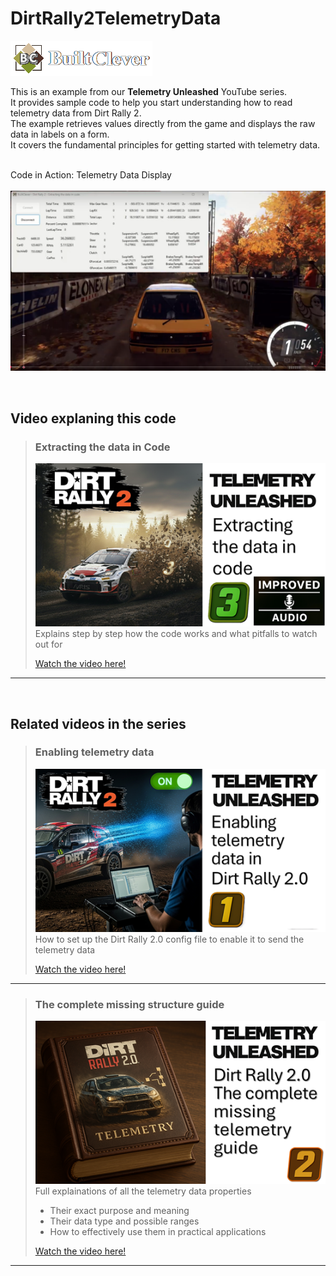 # DirtRally2TelemetryData  
[![BuiltClever logo](https://raw.githubusercontent.com/BuiltClever/SharedReadMeImages/main/images/BuiltCleverLogo3.png)](https://www.youtube.com/@builtClever) 

This is an example from our **Telemetry Unleashed** YouTube series.  
It provides sample code to help you start understanding how to read telemetry data from Dirt Rally 2.  
The example retrieves values directly from the game and displays the raw data in labels on a form. <br>
It covers the fundamental principles for getting started with telemetry data.  <br><br>

Code in Action: Telemetry Data Display<br><br>
![Screenshot](https://raw.githubusercontent.com/BuiltClever/SharedReadMeImages/main/images/ExtractingTheDataInCode_ScreenShot.webp)

<br>

Video explaning this code
---
> ### Extracting the data in Code
> [![video3](https://raw.githubusercontent.com/BuiltClever/SharedReadMeImages/main/images/Extracting%20the%20data%20in%20Code2.webp)](https://www.youtube.com/watch?v=uAieWaLAxfE)<br>
> Explains step by step how the code works and what pitfalls to watch out for
> 
> [Watch the video here!](https://www.youtube.com/watch?v=uAieWaLAxfE)
---

<br>

Related videos in the series
---
> ### Enabling telemetry data
> [![video1](https://raw.githubusercontent.com/BuiltClever/SharedReadMeImages/main/images/EnablingTelemetryData.webp)](https://www.youtube.com/watch?v=Scy-xjmJ-kU)<br>
> How to set up the Dirt Rally 2.0 config file to enable it to send the telemetry data
> 
> [Watch the video here!](https://www.youtube.com/watch?v=Scy-xjmJ-kU)
---


> ### The complete missing structure guide
> [![video2](https://raw.githubusercontent.com/BuiltClever/SharedReadMeImages/main/images/TheCompleteMissingStructureGuide.webp)](https://www.youtube.com/watch?v=c9YiPMefTNY)<br>
> Full explainations of all the telemetry data properties<br>
> * Their exact purpose and meaning
> * Their data type and possible ranges
> * How to effectively use them in practical applications  
> 
> [Watch the video here!](https://www.youtube.com/watch?v=c9YiPMefTNY)
---








